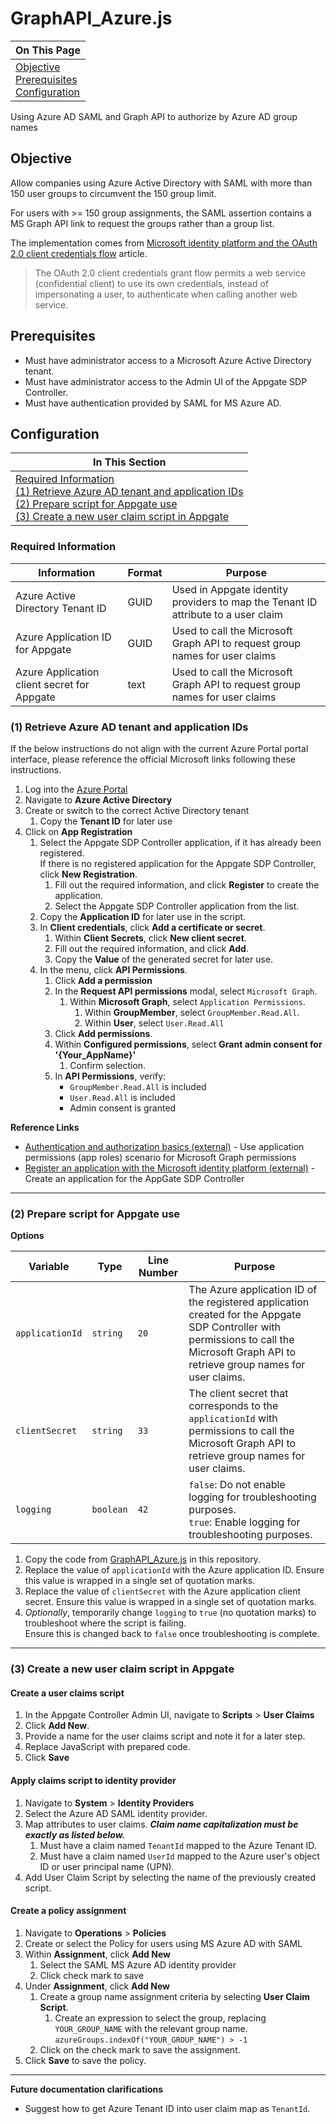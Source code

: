 # GraphAPI_Azure.js

| On This Page |
| --- |
| [Objective](#objective)<br>[Prerequisites](#prerequisites)<br>[Configuration](#configuration) |

Using Azure AD SAML and Graph API to authorize by Azure AD group names

## Objective

Allow companies using Azure Active Directory with SAML with more than 150 user groups to circumvent the 150 group limit.

For users with >= 150 group assignments, the SAML assertion contains a MS Graph API link to request the groups rather
than a group list.

The implementation comes
from [Microsoft identity platform and the OAuth 2.0 client credentials flow](https://docs.microsoft.com/en-us/azure/active-directory/develop/v2-oauth2-client-creds-grant-flow)
article.

> The OAuth 2.0 client credentials grant flow permits a web service (confidential client) to use its own credentials,
> instead of impersonating a user, to authenticate when calling another web service.

## Prerequisites

* Must have administrator access to a Microsoft Azure Active Directory tenant.
* Must have administrator access to the Admin UI of the Appgate SDP Controller.
* Must have authentication provided by SAML for MS Azure AD.

## Configuration

| In This Section                                                                                                                                                                                                                                                                                                                  |
|----------------------------------------------------------------------------------------------------------------------------------------------------------------------------------------------------------------------------------------------------------------------------------------------------------------------------------|
| [Required Information](#required-information)<br>[(1) Retrieve Azure AD tenant and application IDs](#1-retrieve-azure-ad-tenant-and-application-ids)<br>[(2) Prepare script for Appgate use](#2-prepare-script-for-appgate-use)<br>[(3) Create a new user claim script in Appgate](#3-create-a-new-user-claim-script-in-appgate) |

### Required Information

| Information                                 | Format | Purpose                                                                           |
|---------------------------------------------|--------|-----------------------------------------------------------------------------------|
| Azure Active Directory Tenant ID            | GUID   | Used in Appgate identity providers to map the Tenant ID attribute to a user claim |
| Azure Application ID for Appgate            | GUID   | Used to call the Microsoft Graph API to request group names for user claims       |
| Azure Application client secret for Appgate | text   | Used to call the Microsoft Graph API to request group names for user claims       |       

### (1) Retrieve Azure AD tenant and application IDs

If the below instructions do not align with the current Azure Portal portal interface, please reference the official
Microsoft links following these instructions.

1. Log into the [Azure Portal](https://portal.azure.com/#home)
1. Navigate to **Azure Active Directory**
1. Create or switch to the correct Active Directory tenant
    1. Copy the **Tenant ID** for later use
1. Click on **App Registration**
    1. Select the Appgate SDP Controller application, if it has already been registered.
       <br>If there is no registered application for the Appgate SDP Controller, click **New Registration**.
        1. Fill out the required information, and click **Register** to create the application.
        1. Select the Appgate SDP Controller application from the list.
    1. Copy the **Application ID** for later use in the script.
    1. In **Client credentials**, click **Add a certificate or secret**.
        1. Within **Client Secrets**, click **New client secret**.
        1. Fill out the required information, and click **Add**.
        1. Copy the **Value** of the generated secret for later use.
    1. In the menu, click **API Permissions**.
        1. Click **Add a permission**
        1. In the **Request API permissions** modal, select `Microsoft Graph`.
            1. Within **Microsoft Graph**, select `Application Permissions`.
                1. Within **GroupMember**, select `GroupMember.Read.All`.
                1. Within **User**, select `User.Read.All`
        1. Click **Add permissions**.
        1. Within **Configured permissions**, select **Grant admin consent for '{Your_AppName}'**
            1. Confirm selection.
        1. In **API Permissions**, verify:
            - `GroupMember.Read.All` is included
            - `User.Read.All` is included
            - Admin consent is granted

**Reference Links**
* [Authentication and authorization basics (external)](https://learn.microsoft.com/en-us/graph/auth/auth-concepts) - Use application permissions (app roles) scenario for Microsoft Graph permissions
* [Register an application with the Microsoft identity platform (external)](https://docs.microsoft.com/en-us/graph/auth-register-app-v2) - Create an application for the AppGate SDP Controller

---

### (2) Prepare script for Appgate use

**Options**

| Variable        | Type      | Line Number | Purpose                                                                                                                                                                                 |
|-----------------|-----------|-------------|-----------------------------------------------------------------------------------------------------------------------------------------------------------------------------------------|
| `applicationId` | `string`  | `20`        | The Azure application ID of the registered application created for the Appgate SDP Controller with permissions to call the Microsoft Graph API to retrieve group names for user claims. |
| `clientSecret`  | `string`  | `33`        | The client secret that corresponds to the `applicationId` with permissions to call the Microsoft Graph API to retrieve group names for user claims.                                     |
| `logging`       | `boolean` | `42`        | `false`: Do not enable logging for troubleshooting purposes.<br>`true`: Enable logging for troubleshooting purposes.                                                                    |

1. Copy the code from [GraphAPI_Azure.js](./GraphAPI_Azure.js) in this repository.
2. Replace the value of `applicationId` with the Azure application ID. Ensure this value is wrapped in a single set of
   quotation marks.
3. Replace the value of `clientSecret` with the Azure application client secret. Ensure this value is wrapped in a
   single set of quotation marks.
4. _Optionally_, temporarily change `logging` to `true` (no quotation marks) to troubleshoot where the script is
   failing.<br>Ensure this is changed back to `false` once troubleshooting is complete.

---

### (3) Create a new user claim script in Appgate

#### Create a user claims script
1. In the Appgate Controller Admin UI, navigate to **Scripts** > **User Claims**
1. Click **Add New**.
1. Provide a name for the user claims script and note it for a later step.
1. Replace JavaScript with prepared code.
1. Click **Save**

#### Apply claims script to identity provider
1. Navigate to **System** > **Identity Providers**
1. Select the Azure AD SAML identity provider.
1. Map attributes to user claims. ***Claim name capitalization must be exactly as listed below.***
   1. Must have a claim named `TenantId` mapped to the Azure Tenant ID.
   1. Must have a claim named `UserId` mapped to the Azure user's object ID or user principal name (UPN).
1. Add User Claim Script by selecting the name of the previously created script.

#### Create a policy assignment

1. Navigate to **Operations** > **Policies**
1. Create or select the Policy for users using MS Azure AD with SAML
1. Within **Assignment**, click **Add New**
    1. Select the SAML MS Azure AD identity provider
    1. Click check mark to save
1. Under **Assignment**, click **Add New**
    1. Create a group name assignment criteria by selecting **User Claim Script**.
        1. Create an expression to select the group, replacing `YOUR_GROUP_NAME` with the relevant group
           name. ```azureGroups.indexOf("YOUR_GROUP_NAME") > -1```
   1. Click on the check mark to save the assignment.
1. Click **Save** to save the policy.
---

**Future documentation clarifications**
- Suggest how to get Azure Tenant ID into user claim map as `TenantId`.
